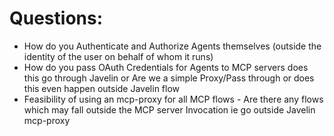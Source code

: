 # Questions:

- How do you Authenticate and Authorize Agents themselves (outside the identity of the user on behalf of whom it runs)
- How do you pass OAuth Credentials for Agents to MCP servers does this go through Javelin or Are we a simple Proxy/Pass through or does this even happen outside Javelin flow
- Feasibility of using an mcp-proxy for all MCP flows - Are there any flows which may fall outside the MCP server Invocation ie go outside Javelin mcp-proxy 




